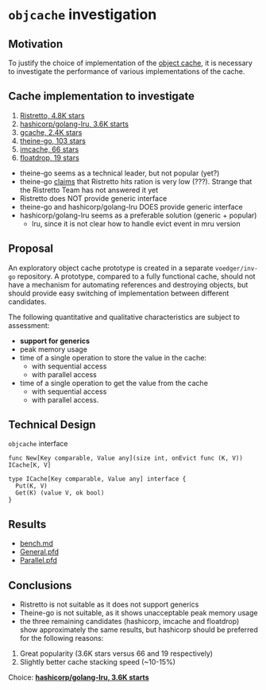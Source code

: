 # `objcache` investigation

## Motivation

To justify the choice of implementation of the [object cache](https://github.com/voedger/voedger/issues/455), it is necessary to investigate the performance of various implementations of the cache.

## Cache implementation to investigate

1. [Ristretto, 4.8K stars](https://github.com/dgraph-io/ristretto)
1. [hashicorp/golang-lru, 3.6K starts](https://github.com/hashicorp/golang-lru)
1. [gcache, 2.4K stars](https://github.com/bluele/gcache)
1. [theine-go, 103 stars](https://github.com/Yiling-J/theine-go)
1. [imcache, 66 stars](https://github.com/erni27/imcache)
1. [floatdrop, 19 stars](https://github.com/floatdrop/lru)

- theine-go seems as a technical leader, but not popular (yet?)
- theine-go [claims](https://github.com/dgraph-io/ristretto/issues/336) that Ristretto hits ration is very low (???). Strange that the Ristretto Team has not answered it yet
- Ristretto does NOT provide generic interface
- theine-go and hashicorp/golang-lru DOES provide generic interface
- hashicorp/golang-lru seems as a preferable solution (generic + popular)
  - lru, since it is not clear how to handle evict event in mru version

## Proposal

An exploratory object cache prototype is created in a separate `voedger/inv-go` repository. A prototype, compared to a fully functional cache, should not have a mechanism for automating references and destroying objects, but should provide easy switching of implementation between different candidates.

The following quantitative and qualitative characteristics are subject to assessment:

- **support for generics**
- peak memory usage
- time of a single operation to store the value in the cache:
  - with sequential access
  - with parallel access
- time of a single operation to get the value from the cache
  - with sequential access
  - with parallel access.

## Technical Design

`objcache` interface

```golang
func New[Key comparable, Value any](size int, onEvict func (K, V)) ICache[K, V]

type ICache[Key comparable, Value any] interface {
  Put(K, V)
  Get(K) (value V, ok bool)
}
```

## Results

- [bench.md](results/bench.md)
- [General.pfd](results/General.pdf)
- [Parallel.pfd](results/Parallel.pdf)

## Conclusions

- Ristretto is not suitable as it does not support generics
- Theine-go is not suitable, as it shows unacceptable peak memory usage
- the three remaining candidates (hashicorp, imcache and floatdrop) show approximately the same results, but hashicorp should be preferred for the following reasons:

1. Great popularity (3.6K stars versus 66 and 19 respectively)
2. Slightly better cache stacking speed (~10-15%)

Choice: **[hashicorp/golang-lru, 3.6K starts](https://github.com/hashicorp/golang-lru)**
